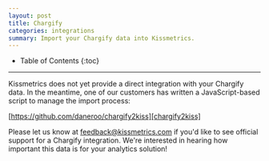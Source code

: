 ```yaml
---
layout: post
title: Chargify
categories: integrations
summary: Import your Chargify data into Kissmetrics.
---
```

* Table of Contents
{:toc}
* * *

Kissmetrics does not yet provide a direct integration with your Chargify data. In the meantime, one of our customers has written a JavaScript-based script to manage the import process:

[https://github.com/daneroo/chargify2kiss][chargify2kiss]

Please let us know at <feedback@kissmetrics.com> if you'd like to see official support for a Chargify integration. We're interested in hearing how important this data is for your analytics solution!

[chargify2kiss]: https://github.com/daneroo/chargify2kiss
